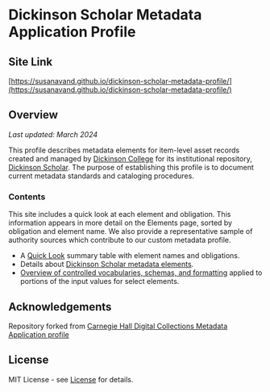 # Dickinson Scholar Metadata Application Profile

## Site Link

[https://susanavand.github.io/dickinson-scholar-metadata-profile/](https://susanavand.github.io/dickinson-scholar-metadata-profile/)

## Overview

*Last updated: March 2024*

This profile describes metadata elements for item-level asset records created and managed by [Dickinson College](https://www.dickinson.edu) for its institutional repository, [Dickinson Scholar](https://dickinson.hykucommons.org/). The purpose of establishing this profile is to document current metadata standards and cataloging procedures. 


### Contents

This site includes a quick look at each element and obligation. This information appears in more detail on the Elements page, sorted by obligation and element name. We also provide a representative sample of authority sources which contribute to our custom metadata profile.

- A [Quick Look](/quicklook.md) summary table with element names and obligations.
- Details about [Dickinson Scholar metadata elements](/elements.md).
- [Overview of controlled vocabularies, schemas, and formatting](/controlledvocabs.md) applied to portions of the input values for select elements.


## Acknowledgements

Repository forked from [Carnegie Hall Digital Collections Metadata Application profile](https://github.com/CarnegieHall/digitalcolls-metadataprofile)

## License

MIT License - see [License](/LICENSE.md) for details.